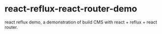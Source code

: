 # react-reflux-react-router-demo
react reflux demo, a demonstration of build CMS with react + reflux + react router.
